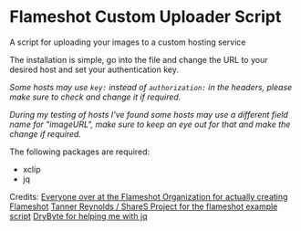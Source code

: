 # Flameshot Custom Uploader Script
A script for uploading your images to a custom hosting service

The installation is simple, go into the file and change the URL to your desired host and set your authentication key.

*Some hosts may use `key:` instead of `authorization:` in the headers, please make sure to check and change it if required.*

*During my testing of hosts I've found some hosts may use a different field name for "imageURL", make sure to keep an eye out for that and make the change if required.*

The following packages are required:
* xclip
* jq


Credits:
[Everyone over at the Flameshot Organization for actually creating Flameshot](https://flameshot.org/)
[Tanner Reynolds / ShareS Project for the flameshot example script](https://github.com/TannerReynolds/ShareX-Upload-Server)
[DryByte for helping me with jq](https://github.com/DryByte)
